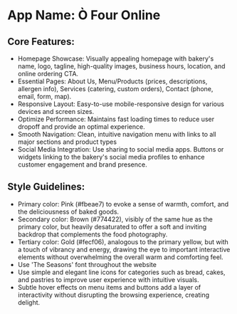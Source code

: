 # **App Name**: Ò Four Online

## Core Features:

- Homepage Showcase: Visually appealing homepage with bakery's name, logo, tagline, high-quality images, business hours, location, and online ordering CTA.
- Essential Pages: About Us, Menu/Products (prices, descriptions, allergen info), Services (catering, custom orders), Contact (phone, email, form, map).
- Responsive Layout: Easy-to-use mobile-responsive design for various devices and screen sizes.
- Optimize Performance: Maintains fast loading times to reduce user dropoff and provide an optimal experience.
- Smooth Navigation: Clean, intuitive navigation menu with links to all major sections and product types
- Social Media Integration: Use sharing to social media apps. Buttons or widgets linking to the bakery's social media profiles to enhance customer engagement and brand presence.

## Style Guidelines:

- Primary color: Pink (#fbeae7) to evoke a sense of warmth, comfort, and the deliciousness of baked goods.
- Secondary color: Brown (#774422), visibly of the same hue as the primary color, but heavily desaturated to offer a soft and inviting backdrop that complements the food photography.
- Tertiary color: Gold (#fecf06), analogous to the primary yellow, but with a touch of vibrancy and energy, drawing the eye to important interactive elements without overwhelming the overall warm and comforting feel.
- Use 'The Seasons' font throughout the website
- Use simple and elegant line icons for categories such as bread, cakes, and pastries to improve user experience with intuitive visuals.
- Subtle hover effects on menu items and buttons add a layer of interactivity without disrupting the browsing experience, creating delight.
